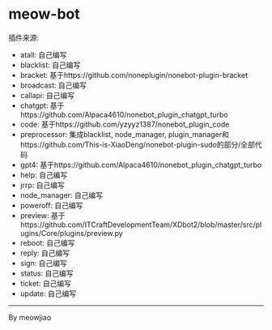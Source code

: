 # meow-bot

插件来源:

- atall: 自己编写
- blacklist: 自己编写
- bracket: 基于https://github.com/noneplugin/nonebot-plugin-bracket
- broadcast: 自己编写
- callapi: 自己编写
- chatgpt: 基于https://github.com/Alpaca4610/nonebot_plugin_chatgpt_turbo
- code: 基于https://github.com/yzyyz1387/nonebot_plugin_code
- preprocessor: 集成blacklist, node_manager, plugin_manager和https://github.com/This-is-XiaoDeng/nonebot-plugin-sudo的部分/全部代码
- gpt4: 基于https://github.com/Alpaca4610/nonebot_plugin_chatgpt_turbo
- help: 自己编写
- jrrp: 自己编写
- node_manager: 自己编写
- poweroff: 自己编写
- preview: 基于https://github.com/ITCraftDevelopmentTeam/XDbot2/blob/master/src/plugins/Core/plugins/preview.py
- reboot: 自己编写
- reply: 自己编写
- sign: 自己编写
- status: 自己编写
- ticket: 自己编写
- update: 自己编写

---

By meowjiao
